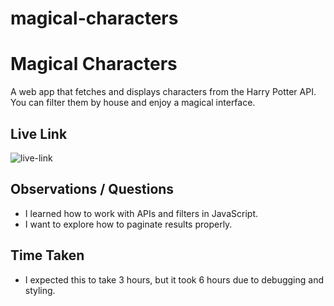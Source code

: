 # magical-characters
# Magical Characters

A web app that fetches and displays characters from the Harry Potter API. You can filter them by house and enjoy a magical interface.

## Live Link
![live-link](https://github.com/mariam-shkukani/magical-characters.git)

## Observations / Questions
- I learned how to work with APIs and filters in JavaScript.
- I want to explore how to paginate results properly.

## Time Taken
- I expected this to take 3 hours, but it took 6 hours due to debugging and styling.